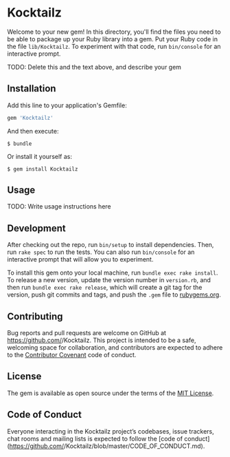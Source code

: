 # Kocktailz

Welcome to your new gem! In this directory, you'll find the files you need to be able to package up your Ruby library into a gem. Put your Ruby code in the file `lib/Kocktailz`. To experiment with that code, run `bin/console` for an interactive prompt.

TODO: Delete this and the text above, and describe your gem

## Installation

Add this line to your application's Gemfile:

```ruby
gem 'Kocktailz'
```

And then execute:

    $ bundle

Or install it yourself as:

    $ gem install Kocktailz

## Usage

TODO: Write usage instructions here

## Development

After checking out the repo, run `bin/setup` to install dependencies. Then, run `rake spec` to run the tests. You can also run `bin/console` for an interactive prompt that will allow you to experiment.

To install this gem onto your local machine, run `bundle exec rake install`. To release a new version, update the version number in `version.rb`, and then run `bundle exec rake release`, which will create a git tag for the version, push git commits and tags, and push the `.gem` file to [rubygems.org](https://rubygems.org).

## Contributing

Bug reports and pull requests are welcome on GitHub at https://github.com/<github username>/Kocktailz. This project is intended to be a safe, welcoming space for collaboration, and contributors are expected to adhere to the [Contributor Covenant](http://contributor-covenant.org) code of conduct.

## License

The gem is available as open source under the terms of the [MIT License](https://opensource.org/licenses/MIT).

## Code of Conduct

Everyone interacting in the Kocktailz project’s codebases, issue trackers, chat rooms and mailing lists is expected to follow the [code of conduct](https://github.com/<github username>/Kocktailz/blob/master/CODE_OF_CONDUCT.md).

